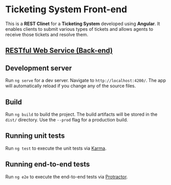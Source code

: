 # Ticketing System Front-end
This is a **REST Clinet** for a **Ticketing System** developed using **Angular**. It enables clients to submit various types of tickets and allows agents to receive those tickets and resolve them.

[**RESTful Web Service (Back-end)**](https://github.com/lamamyf/TicketingSystem)
---
## Development server

Run `ng serve` for a dev server. Navigate to `http://localhost:4200/`. The app will automatically reload if you change any of the source files.

## Build

Run `ng build` to build the project. The build artifacts will be stored in the `dist/` directory. Use the `--prod` flag for a production build.

## Running unit tests

Run `ng test` to execute the unit tests via [Karma](https://karma-runner.github.io).

## Running end-to-end tests

Run `ng e2e` to execute the end-to-end tests via [Protractor](http://www.protractortest.org/).
